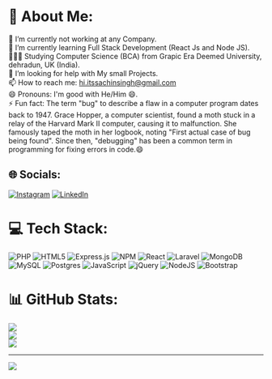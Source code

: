 # 💫 About Me:
🔭 I’m currently not working at any Company.<br>🌱 I’m currently learning Full Stack Development (React Js and Node JS).<br>👩🏻‍🎓 Studying Computer Science (BCA) from Grapic Era Deemed University, dehradun, UK (India).<br>🤔 I’m looking for help with My small Projects.<br>📫 How to reach me: hi.itssachinsingh@gmail.com<br>😄 Pronouns: I'm good with He/Him 😄.<br>⚡ Fun fact: The term "bug" to describe a flaw in a computer program dates back to 1947. Grace Hopper, a computer scientist, found a moth stuck in a relay of the Harvard Mark II computer, causing it to malfunction. She famously taped the moth in her logbook, noting "First actual case of bug being found". Since then, "debugging" has been a common term in programming for fixing errors in code.😄


## 🌐 Socials:
[![Instagram](https://img.shields.io/badge/Instagram-%23E4405F.svg?logo=Instagram&logoColor=white)](https://instagram.com/theprodev_) [![LinkedIn](https://img.shields.io/badge/LinkedIn-%230077B5.svg?logo=linkedin&logoColor=white)](https://linkedin.com/in/sachinsingh--) 

# 💻 Tech Stack:
![PHP](https://img.shields.io/badge/php-%23777BB4.svg?style=for-the-badge&logo=php&logoColor=white) ![HTML5](https://img.shields.io/badge/html5-%23E34F26.svg?style=for-the-badge&logo=html5&logoColor=white) ![Express.js](https://img.shields.io/badge/express.js-%23404d59.svg?style=for-the-badge&logo=express&logoColor=%2361DAFB) ![NPM](https://img.shields.io/badge/NPM-%23CB3837.svg?style=for-the-badge&logo=npm&logoColor=white) ![React](https://img.shields.io/badge/react-%2320232a.svg?style=for-the-badge&logo=react&logoColor=%2361DAFB) ![Laravel](https://img.shields.io/badge/laravel-%23FF2D20.svg?style=for-the-badge&logo=laravel&logoColor=white) ![MongoDB](https://img.shields.io/badge/MongoDB-%234ea94b.svg?style=for-the-badge&logo=mongodb&logoColor=white) ![MySQL](https://img.shields.io/badge/mysql-%2300000f.svg?style=for-the-badge&logo=mysql&logoColor=white) ![Postgres](https://img.shields.io/badge/postgres-%23316192.svg?style=for-the-badge&logo=postgresql&logoColor=white) ![JavaScript](https://img.shields.io/badge/javascript-%23323330.svg?style=for-the-badge&logo=javascript&logoColor=%23F7DF1E) ![jQuery](https://img.shields.io/badge/jquery-%230769AD.svg?style=for-the-badge&logo=jquery&logoColor=white) ![NodeJS](https://img.shields.io/badge/node.js-6DA55F?style=for-the-badge&logo=node.js&logoColor=white) ![Bootstrap](https://img.shields.io/badge/bootstrap-%238511FA.svg?style=for-the-badge&logo=bootstrap&logoColor=white)
# 📊 GitHub Stats:
![](https://github-readme-stats.vercel.app/api?username=itssachinsingh&theme=dark&hide_border=false&include_all_commits=false&count_private=false)<br/>
![](https://github-readme-streak-stats.herokuapp.com/?user=itssachinsingh&theme=dark&hide_border=false)<br/>
![](https://github-readme-stats.vercel.app/api/top-langs/?username=itssachinsingh&theme=dark&hide_border=false&include_all_commits=false&count_private=false&layout=compact)

---
[![](https://visitcount.itsvg.in/api?id=itssachinsingh&icon=0&color=0)](https://visitcount.itsvg.in)

<!-- Proudly created with GPRM ( https://gprm.itsvg.in ) -->

